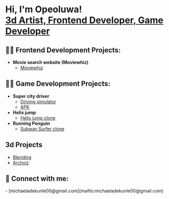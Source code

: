<h1>Hi, I'm Opeoluwa! <br/> <a href="https://my-portfolio-web-mu-six.vercel.app/">3d Artist, Frontend Developer, Game Developer</a></h1>

<h2>👨‍💻 Frontend Development Projects:</h2>

- <b>Movie search website (Moviewhiz)</b>
  - [Moviewhiz](https://movie-whiz.vercel.app/)

<h2>👨‍💻 Game Development Projects:</h2>

- <b>Super city driver</b>
  - [Driving simulator](https://github.com/Ademicope/Super-City-Driver-Prototype)
  - [APK](https://ademicope.itch.io/super-city-driver)
- <b>Helix jump</b>
  - [Helix jump clone](https://github.com/Ademicope/Helix-Jump)
- <b>Running Penguin</b>
  - [Subway Surfer clone](https://github.com/Ademicope/Pingu)

<h2>3d Projects</h2>

- [Blending](https://www.behance.net/gallery/188181259/Blending)
- [Archviz](https://www.behance.net/gallery/186983979/3d-visualisation)

<h2> 🤳 Connect with me:</h2>
- [michaeladekunle00@gmail.com](mailto:michaeladekunle00@gmail.com)

<!-- <h2> 🤳 Connect with me:</h2>

[<img align="left" alt="Ademicope | LinkedIn" width="22px" src="https://cdn.jsdelivr.net/npm/simple-icons@v3/icons/linkedin.svg" />][linkedin]

[linkedin]: https://www.linkedin.com/in/adekunle-opeoluwa-55aa12103/ -->

<!--
**Ademicope/Ademicope** is a ✨ _special_ ✨ repository because its `README.md` (this file) appears on your GitHub profile.

Here are some ideas to get you started:

- 🔭 I’m currently working on ...
- 🌱 I’m currently learning ...
- 👯 I’m looking to collaborate on ...
- 🤔 I’m looking for help with ...
- 💬 Ask me about ...
- 📫 How to reach me: ...
- 😄 Pronouns: ...
- ⚡ Fun fact: ...
-->

